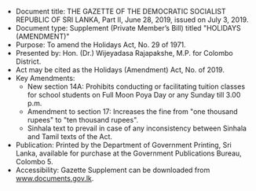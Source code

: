 - Document title: THE GAZETTE OF THE DEMOCRATIC SOCIALIST REPUBLIC OF SRI LANKA, Part II, June 28, 2019, issued on July 3, 2019.
- Document type: Supplement (Private Member’s Bill) titled "HOLIDAYS (AMENDMENT)"
- Purpose: To amend the Holidays Act, No. 29 of 1971.
- Presented by: Hon. (Dr.) Wijeyadasa Rajapakshe, M.P. for Colombo District.
- Act may be cited as the Holidays (Amendment) Act, No. of 2019.
- Key Amendments:
  - New section 14A: Prohibits conducting or facilitating tuition classes for school students on Full Moon Poya Day or any Sunday till 3.00 p.m.
  - Amendment to section 17: Increases the fine from "one thousand rupees" to "ten thousand rupees".
  - Sinhala text to prevail in case of any inconsistency between Sinhala and Tamil texts of the Act.
- Publication: Printed by the Department of Government Printing, Sri Lanka, available for purchase at the Government Publications Bureau, Colombo 5.
- Accessibility: Gazette Supplement can be downloaded from www.documents.gov.lk.